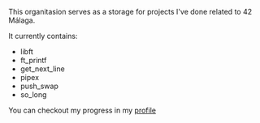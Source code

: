 This organitasion serves as a storage for projects I've done related to 42
Málaga.

It currently contains:

- libft
- ft\_printf
- get\_next\_line
- pipex
- push\_swap
- so\_long

You can checkout my progress in my [profile](https://profile.intra.42.fr/users/ribana-b)

